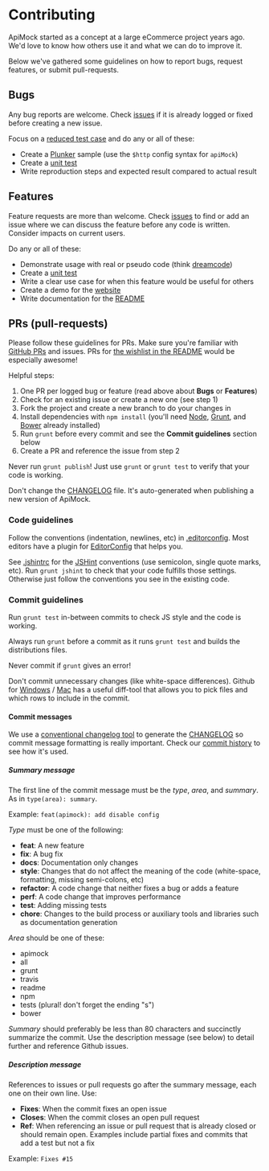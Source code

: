 # Contributing

ApiMock started as a concept at a large eCommerce project years ago. We'd love to know how others use it and what we can do to improve it.

Below we've gathered some guidelines on how to report bugs, request features, or submit pull-requests.


## Bugs

Any bug reports are welcome. Check [issues](https://github.com/seriema/angular-apimock/issues/) if it is already logged or fixed before creating a new issue.

Focus on a [reduced test case](https://css-tricks.com/reduced-test-cases/) and do any or all of these:
- Create a [Plunker](http://plnkr.co) sample (use the `$http` config syntax for `apiMock`)
- Create a [unit test](test/spec/)
- Write reproduction steps and expected result compared to actual result


## Features

Feature requests are more than welcome. Check [issues](https://github.com/seriema/angular-apimock/issues/) to find or add an issue where we can discuss the feature before any code is written. Consider impacts on current users.

Do any or all of these:
- Demonstrate usage with real or pseudo code (think [dreamcode](http://nobackend.org/dreamcode.html))
- Create a [unit test](test/spec)
- Write a clear use case for when this feature would be useful for others
- Create a demo for the [website](http://johansson.jp/angular-apimock/#/)
- Write documentation for the [README](README.md)


## PRs (pull-requests)

Please follow these guidelines for PRs. Make sure you're familiar with [GitHub PRs](https://help.github.com/articles/using-pull-requests) and issues. PRs for [the wishlist in the README](README.md#wishlist) would be especially awesome!

Helpful steps:

1. One PR per logged bug or feature (read above about **Bugs** or **Features**)
2. Check for an existing issue or create a new one (see step 1)
3. Fork the project and create a new branch to do your changes in
4. Install dependencies with `npm install` (you'll need [Node](https://nodejs.org), [Grunt](http://gruntjs.com), and [Bower](http://bower.io) already installed)
5. Run `grunt` before every commit and see the **Commit guidelines** section below
6. Create a PR and reference the issue from step 2

Never run `grunt publish`! Just use `grunt` or `grunt test` to verify that your code is working.

Don't change the [CHANGELOG](CHANGELOG.md) file. It's auto-generated when publishing a new version of ApiMock.

### Code guidelines

Follow the conventions (indentation, newlines, etc) in [.editorconfig](.editorconfig). Most editors have a plugin for [EditorConfig](http://editorconfig.org) that helps you.

See [.jshintrc](.jshintrc) for the [JSHint](http://jshint.com) conventions (use semicolon, single quote marks, etc). Run `grunt jshint` to check that your code fulfills those settings. Otherwise just follow the conventions you see in the existing code.

### Commit guidelines

Run `grunt test` in-between commits to check JS style and the code is working.

Always run `grunt` before a commit as it runs `grunt test` and builds the distributions files.

Never commit if `grunt` gives an error!

Don't commit unnecessary changes (like white-space differences). Github for [Windows](https://windows.github.com) / [Mac](https://mac.github.com) has a useful diff-tool that allows you to pick files and which rows to include in the commit.

#### Commit messages

We use a [conventional changelog tool](https://github.com/btford/grunt-conventional-changelog) to generate the [CHANGELOG](CHANGELOG.md) so commit message formatting is really important. Check our [commit history](https://github.com/seriema/angular-apimock/commits/master) to see how it's used.

##### Summary message

The first line of the commit message must be the _type_, _area_, and _summary_. As in `type(area): summary`.

Example: `feat(apimock): add disable config`

_Type_ must be one of the following:

* **feat**: A new feature
* **fix**: A bug fix
* **docs**: Documentation only changes
* **style**: Changes that do not affect the meaning of the code (white-space, formatting, missing semi-colons, etc)
* **refactor**: A code change that neither fixes a bug or adds a feature
* **perf**: A code change that improves performance
* **test**: Adding missing tests
* **chore**: Changes to the build process or auxiliary tools and libraries such as documentation generation

_Area_ should be one of these:

* apimock
* all
* grunt
* travis
* readme
* npm
* tests (plural! don't forget the ending "s")
* bower

_Summary_ should preferably be less than 80 characters and succinctly summarize the commit. Use the description message (see below) to detail further and reference Github issues.

##### Description message

References to issues or pull requests go after the summary message, each one on their own line. Use:

* **Fixes**: When the commit fixes an open issue
* **Closes**: When the commit closes an open pull request
* **Ref**: When referencing an issue or pull request that is already closed or should remain open. Examples include partial fixes and commits that add a test but not a fix

Example: `Fixes #15`
